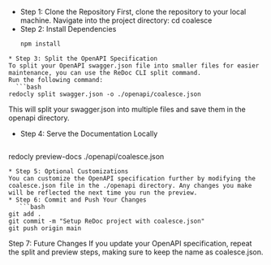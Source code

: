* Step 1: Clone the Repository
First, clone the repository to your local machine.
Navigate into the project directory: cd coalesce
* Step 2: Install Dependencies
  ```bash
  npm install
```
* Step 3: Split the OpenAPI Specification
To split your OpenAPI swagger.json file into smaller files for easier maintenance, you can use the ReDoc CLI split command.
Run the following command:
  ```bash
redocly split swagger.json -o ./openapi/coalesce.json
```
This will split your swagger.json into multiple files and save them in the openapi directory.
* Step 4: Serve the Documentation Locally
   ```bash 
redocly preview-docs ./openapi/coalesce.json
```
* Step 5: Optional Customizations
You can customize the OpenAPI specification further by modifying the coalesce.json file in the ./openapi directory. Any changes you make will be reflected the next time you run the preview.
* Step 6: Commit and Push Your Changes
   ```bash 
git add .
git commit -m "Setup ReDoc project with coalesce.json"
git push origin main
```
Step 7: Future Changes
If you update your OpenAPI specification, repeat the split and preview steps, making sure to keep the name as coalesce.json.


